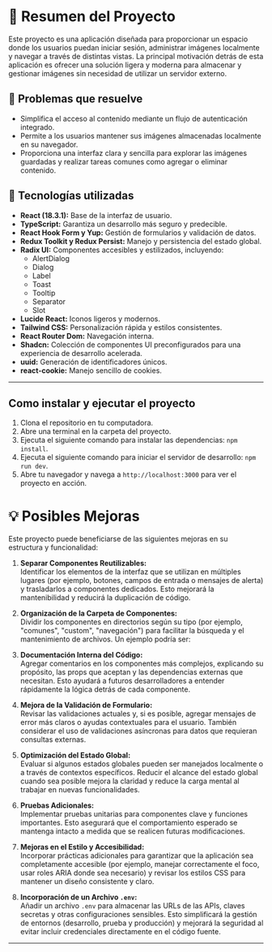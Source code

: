 # 📌 Resumen del Proyecto

Este proyecto es una aplicación diseñada para proporcionar un espacio donde los usuarios puedan iniciar sesión, administrar imágenes localmente y navegar a través de distintas vistas. La principal motivación detrás de esta aplicación es ofrecer una solución ligera y moderna para almacenar y gestionar imágenes sin necesidad de utilizar un servidor externo.

## 🎯 Problemas que resuelve

- Simplifica el acceso al contenido mediante un flujo de autenticación integrado.
- Permite a los usuarios mantener sus imágenes almacenadas localmente en su navegador.
- Proporciona una interfaz clara y sencilla para explorar las imágenes guardadas y realizar tareas comunes como agregar o eliminar contenido.

## 🚀 Tecnologías utilizadas

- **React (18.3.1):** Base de la interfaz de usuario.
- **TypeScript:** Garantiza un desarrollo más seguro y predecible.
- **React Hook Form y Yup:** Gestión de formularios y validación de datos.
- **Redux Toolkit y Redux Persist:** Manejo y persistencia del estado global.
- **Radix UI:** Componentes accesibles y estilizados, incluyendo:
  - AlertDialog
  - Dialog
  - Label
  - Toast
  - Tooltip
  - Separator
  - Slot
- **Lucide React:** Iconos ligeros y modernos.
- **Tailwind CSS:** Personalización rápida y estilos consistentes.
- **React Router Dom:** Navegación interna.
- **Shadcn:** Colección de componentes UI preconfigurados para una experiencia de desarrollo acelerada.
- **uuid:** Generación de identificadores únicos.
- **react-cookie:** Manejo sencillo de cookies.

---

## Como instalar y ejecutar el proyecto

1. Clona el repositorio en tu computadora.
2. Abre una terminal en la carpeta del proyecto.
3. Ejecuta el siguiente comando para instalar las dependencias: `npm install`.
4. Ejecuta el siguiente comando para iniciar el servidor de desarrollo: `npm run dev`.
5. Abre tu navegador y navega a `http://localhost:3000` para ver el proyecto en acción.

# 💡 Posibles Mejoras

Este proyecto puede beneficiarse de las siguientes mejoras en su estructura y funcionalidad:

1. **Separar Componentes Reutilizables:**  
   Identificar los elementos de la interfaz que se utilizan en múltiples lugares (por ejemplo, botones, campos de entrada o mensajes de alerta) y trasladarlos a componentes dedicados. Esto mejorará la mantenibilidad y reducirá la duplicación de código.

2. **Organización de la Carpeta de Componentes:**  
   Dividir los componentes en directorios según su tipo (por ejemplo, "comunes", "custom", "navegación") para facilitar la búsqueda y el mantenimiento de archivos. Un ejemplo podría ser:

3. **Documentación Interna del Código:**  
   Agregar comentarios en los componentes más complejos, explicando su propósito, las props que aceptan y las dependencias externas que necesitan. Esto ayudará a futuros desarrolladores a entender rápidamente la lógica detrás de cada componente.

4. **Mejora de la Validación de Formulario:**  
   Revisar las validaciones actuales y, si es posible, agregar mensajes de error más claros o ayudas contextuales para el usuario. También considerar el uso de validaciones asíncronas para datos que requieran consultas externas.

5. **Optimización del Estado Global:**  
   Evaluar si algunos estados globales pueden ser manejados localmente o a través de contextos específicos. Reducir el alcance del estado global cuando sea posible mejora la claridad y reduce la carga mental al trabajar en nuevas funcionalidades.

6. **Pruebas Adicionales:**  
   Implementar pruebas unitarias para componentes clave y funciones importantes. Esto asegurará que el comportamiento esperado se mantenga intacto a medida que se realicen futuras modificaciones.

7. **Mejoras en el Estilo y Accesibilidad:**  
   Incorporar prácticas adicionales para garantizar que la aplicación sea completamente accesible (por ejemplo, manejar correctamente el foco, usar roles ARIA donde sea necesario) y revisar los estilos CSS para mantener un diseño consistente y claro.

8. **Incorporación de un Archivo `.env`:**  
   Añadir un archivo `.env` para almacenar las URLs de las APIs, claves secretas y otras configuraciones sensibles. Esto simplificará la gestión de entornos (desarrollo, prueba y producción) y mejorará la seguridad al evitar incluir credenciales directamente en el código fuente.

---
